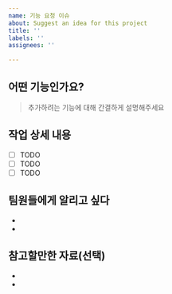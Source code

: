```yaml
---
name: 기능 요청 이슈
about: Suggest an idea for this project
title: ''
labels: ''
assignees: ''

---
```


## 어떤 기능인가요?

> 추가하려는 기능에 대해 간결하게 설명해주세요

## 작업 상세 내용

- [ ] TODO
- [ ] TODO
- [ ] TODO

## 팀원들에게 알리고 싶다
- 
-  

## 참고할만한 자료(선택)
- 
-
